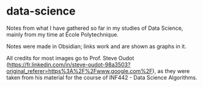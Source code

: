 # data-science
Notes from what I have gathered so far in my studies of Data Science, mainly from my time at École Polytechnique.

Notes were made in Obsidian; links work and are shown as graphs in it.

All credits for most images go to Prof. Steve Oudot (https://fr.linkedin.com/in/steve-oudot-98a3503?original_referer=https%3A%2F%2Fwww.google.com%2F), as they were taken from his material for the course of INF442 - Data Science Algorithms.